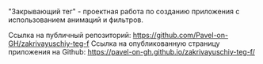 "Закрывающий тег" - проектная работа по созданию приложения с использованием анимаций и фильтров.

Ссылка на публичный репозиторий:
https://github.com/Pavel-on-GH/zakrivayuschiy-teg-f
Ссылка на опубликованную страницу приложения на Github:
https://pavel-on-gh.github.io/zakrivayuschiy-teg-f/
